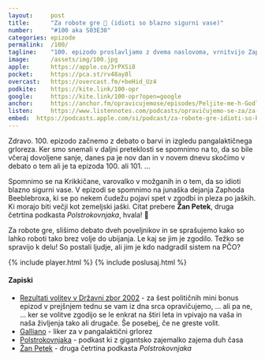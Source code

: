 ```yaml
---
layout: 	post
title:  	"Za robote gre 🤖 (idioti so blazno sigurni vase)"
number: 	"#100 aka S03E30"
categories:	epizode
permalink:	/100/
tagline: 	"100. epizodo proslavljamo z dvema naslovoma, vrnitvijo Zaphoda B. in citatom Žana Petka!"
image:		/assets/img/100.jpg
apple:		https://apple.co/3rPXSi8
pocket:		https://pca.st/rv48ay8l
overcast:	https://overcast.fm/+beHid_Uz4
podkite:	https://kite.link/100-opr
google:		https://kite.link/100-opr?open=google
anchor:		https://anchor.fm/opravicujemose/episodes/Peljite-me-h-Godlerju-e1ha4pp
listen:		https://www.listennotes.com/podcasts/opravičujemo-se-za/za-robote-gre-idioti-so-Og5PFMJnNDj/embed/
embed:	https://podcasts.apple.com/si/podcast/za-robote-gre-idioti-so-blazno-sigurni-vase/id1514750013?i=1000558563820
---
```


Zdravo. 100. epizodo začnemo z debato o barvi in izgledu pangalaktičnega grloreza. Ker smo snemali v daljni preteklosti se spomnimo na to, da so bile včeraj dovoljene sanje, danes pa je nov dan in v novem dnevu skočimo v debato o tem ali je ta epizoda 100. ali 101. ... 

Spomnimo se na Krikkičane, varovalko v možganih in o tem, da so idioti blazno sigurni vase. V epizodi se spomnimo na junaška dejanja Zaphoda Beeblebroxa, ki se po nekem čudežu pojavi spet v zgodbi in pleza po jaških. Ki morajo biti večji kot zemeljski jaški. Citat prebere **Žan Petek**, druga četrtina podkasta _Polstrokovnjaka_, hvala! 🙏 

Za robote gre, slišimo debato dveh poveljnikov in se sprašujemo kako so lahko roboti tako brez volje do ubijanja. Le kaj se jim je zgodilo. Težko se spravijo k delu! So postali ljudje, ali jim je kdo nadgradil sistem na PČO? 

{% include player.html %}
{% include poslusaj.html %}

<!--break-->

#### Zapiski

- [Rezultati volitev v Državni zbor 2002](https://volitve.dvk-rs.si/#/rezultati) - za šest političnih mini bonus epizod v prejšnjem tednu se vam iz dna srca opravičujemo, ... ali pa ne, ... ker se volitve zgodijo se le enkrat na štiri leta in vpivajo na vaša in naša življenja tako ali drugače. Še posebej, če ne greste volit.
- [Galliano](https://en.wikipedia.org/wiki/Galliano_(liqueur)) - liker za v pangalaktični grlorez
- [Polstrokovnjaka](http://polstrokovnjaka.si/) - podkast ki z gigantsko zajemalko zajema duh časa
- [Žan Petek](https://www.instagram.com/petekenator/) - druga četrtina podkasta _Polstrokovnjaka_